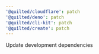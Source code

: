 ```yaml
---
'@quilted/cloudflare': patch
'@quilted/deno': patch
'@quilted/cli-kit': patch
'@quilted/create': patch
---
```


Update development dependencies
